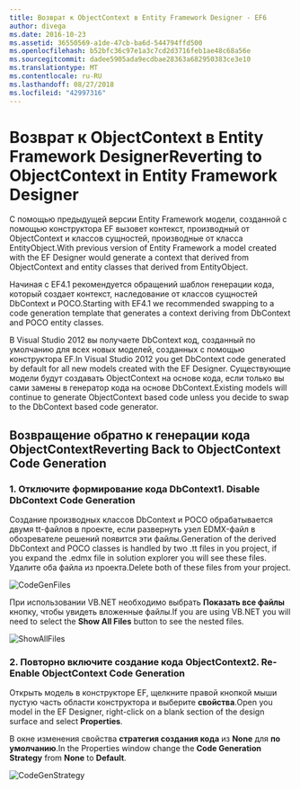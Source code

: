 ```yaml
---
title: Возврат к ObjectContext в Entity Framework Designer - EF6
author: divega
ms.date: 2016-10-23
ms.assetid: 36550569-a1de-47cb-ba6d-544794ffd500
ms.openlocfilehash: b52bfc36c97e1a3c7cd2d3716feb1ae48c68a56e
ms.sourcegitcommit: dadee5905ada9ecdbae28363a682950383ce3e10
ms.translationtype: MT
ms.contentlocale: ru-RU
ms.lasthandoff: 08/27/2018
ms.locfileid: "42997316"
---
```

# <a name="reverting-to-objectcontext-in-entity-framework-designer"></a><span data-ttu-id="6d1e5-102">Возврат к ObjectContext в Entity Framework Designer</span><span class="sxs-lookup"><span data-stu-id="6d1e5-102">Reverting to ObjectContext in Entity Framework Designer</span></span>
<span data-ttu-id="6d1e5-103">С помощью предыдущей версии Entity Framework модели, созданной с помощью конструктора EF вызовет контекст, производный от ObjectContext и классов сущностей, производные от класса EntityObject.</span><span class="sxs-lookup"><span data-stu-id="6d1e5-103">With previous version of Entity Framework a model created with the EF Designer would generate a context that derived from ObjectContext and entity classes that derived from EntityObject.</span></span>

<span data-ttu-id="6d1e5-104">Начиная с EF4.1 рекомендуется обращений шаблон генерации кода, который создает контекст, наследование от классов сущностей DbContext и POCO.</span><span class="sxs-lookup"><span data-stu-id="6d1e5-104">Starting with EF4.1 we recommended swapping to a code generation template that generates a context deriving from DbContext and POCO entity classes.</span></span>

<span data-ttu-id="6d1e5-105">В Visual Studio 2012 вы получаете DbContext код, созданный по умолчанию для всех новых моделей, созданных с помощью конструктора EF.</span><span class="sxs-lookup"><span data-stu-id="6d1e5-105">In Visual Studio 2012 you get DbContext code generated by default for all new models created with the EF Designer.</span></span> <span data-ttu-id="6d1e5-106">Существующие модели будут создавать ObjectContext на основе кода, если только вы сами замены в генератор кода на основе DbContext.</span><span class="sxs-lookup"><span data-stu-id="6d1e5-106">Existing models will continue to generate ObjectContext based code unless you decide to swap to the DbContext based code generator.</span></span>

## <a name="reverting-back-to-objectcontext-code-generation"></a><span data-ttu-id="6d1e5-107">Возвращение обратно к генерации кода ObjectContext</span><span class="sxs-lookup"><span data-stu-id="6d1e5-107">Reverting Back to ObjectContext Code Generation</span></span>

### <a name="1-disable-dbcontext-code-generation"></a><span data-ttu-id="6d1e5-108">1. Отключите формирование кода DbContext</span><span class="sxs-lookup"><span data-stu-id="6d1e5-108">1. Disable DbContext Code Generation</span></span>

<span data-ttu-id="6d1e5-109">Создание производных классов DbContext и POCO обрабатывается двумя tt-файлов в проекте, если развернуть узел EDMX-файл в обозревателе решений появится эти файлы.</span><span class="sxs-lookup"><span data-stu-id="6d1e5-109">Generation of the derived DbContext and POCO classes is handled by two .tt files in you project, if you expand the .edmx file in solution explorer you will see these files.</span></span> <span data-ttu-id="6d1e5-110">Удалите оба файла из проекта.</span><span class="sxs-lookup"><span data-stu-id="6d1e5-110">Delete both of these files from your project.</span></span>

![CodeGenFiles](~/ef6/media/codegenfiles.png)

<span data-ttu-id="6d1e5-112">При использовании VB.NET необходимо выбрать **Показать все файлы** кнопку, чтобы увидеть вложенные файлы.</span><span class="sxs-lookup"><span data-stu-id="6d1e5-112">If you are using VB.NET you will need to select the **Show All Files** button to see the nested files.</span></span>

![ShowAllFiles](~/ef6/media/showallfiles.png)

### <a name="2-re-enable-objectcontext-code-generation"></a><span data-ttu-id="6d1e5-114">2. Повторно включите создание кода ObjectContext</span><span class="sxs-lookup"><span data-stu-id="6d1e5-114">2. Re-Enable ObjectContext Code Generation</span></span>

<span data-ttu-id="6d1e5-115">Открыть модель в конструкторе EF, щелкните правой кнопкой мыши пустую часть области конструктора и выберите **свойства**.</span><span class="sxs-lookup"><span data-stu-id="6d1e5-115">Open you model in the EF Designer, right-click on a blank section of the design surface and select **Properties**.</span></span>

<span data-ttu-id="6d1e5-116">В окне изменения свойства **стратегия создания кода** из **None** для **по умолчанию**.</span><span class="sxs-lookup"><span data-stu-id="6d1e5-116">In the Properties window change the **Code Generation Strategy** from **None** to **Default**.</span></span>

![CodeGenStrategy](~/ef6/media/codegenstrategy.png)
